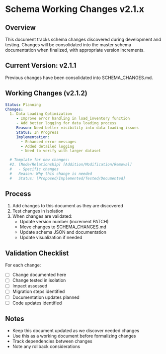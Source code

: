 # Schema Working Changes v2.1.x

## Overview
This document tracks schema changes discovered during development and testing. Changes will be consolidated into the master schema documentation when finalized, with appropriate version increments.

## Current Version: v2.1.1
Previous changes have been consolidated into SCHEMA_CHANGES.md.

## Working Changes (v2.1.2)
```yaml
Status: Planning
Changes:
  1. Data Loading Optimization
     - Improve error handling in load_inventory function
     - Add better logging for data loading process
     Reason: Need better visibility into data loading issues
     Status: In Progress
     Implementation:
       - Enhanced error messages
       - Added detailed logging
       - Need to verify with larger dataset

  # Template for new changes:
  #2. [Node/Relationship] [Addition/Modification/Removal]
  #   - Specific changes
  #   Reason: Why this change is needed
  #   Status: [Proposed/Implemented/Tested/Documented]
```

## Process
1. Add changes to this document as they are discovered
2. Test changes in isolation
3. When changes are validated:
   - Update version number (increment PATCH)
   - Move changes to SCHEMA_CHANGES.md
   - Update schema JSON and documentation
   - Update visualization if needed

## Validation Checklist
For each change:
- [ ] Change documented here
- [ ] Change tested in isolation
- [ ] Impact assessed
- [ ] Migration steps identified
- [ ] Documentation updates planned
- [ ] Code updates identified

## Notes
- Keep this document updated as we discover needed changes
- Use this as a working document before formalizing changes
- Track dependencies between changes
- Note any rollback considerations 